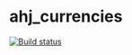 # ahj_currencies

[![Build status](https://ci.appveyor.com/api/projects/status/ivpkms4k4iut00s3?svg=true)](https://ci.appveyor.com/project/rinatfe/ahj-currencies)
